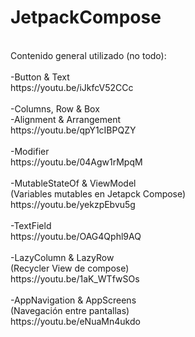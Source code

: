 # JetpackCompose<br/>
<br/>
Contenido general utilizado (no todo):<br/>
<br/>
-Button & Text<br/>
https://youtu.be/iJkfcV52CCc<br/>
<br/>
-Columns, Row & Box<br/>
-Alignment & Arrangement<br/>
https://youtu.be/qpY1cIBPQZY<br/>
<br/>
-Modifier<br/>
https://youtu.be/04Agw1rMpqM<br/>
<br/>
-MutableStateOf & ViewModel<br/>
(Variables mutables en Jetapck Compose)<br/>
https://youtu.be/yekzpEbvu5g<br/>
<br/>
-TextField<br/>
https://youtu.be/OAG4Qphl9AQ<br/>
<br/>
-LazyColumn & LazyRow<br/>
(Recycler View de compose)<br/>
https://youtu.be/1aK_WTfwSOs<br/>
<br/>
-AppNavigation & AppScreens<br/>
(Navegación entre pantallas)<br/>
https://youtu.be/eNuaMn4ukdo<br/>
